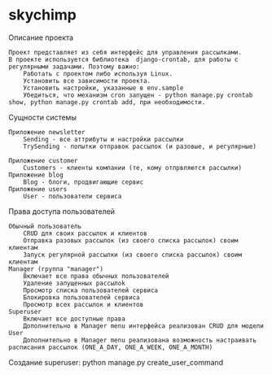 # skychimp
Описание проекта

    Проект представляет из себя интерфейс для управления рассылками.
    В проекте используется библиотека  django-crontab, для работы с регулярными задачами. Поэтому важно:
        Работать с проектом либо используя Linux.
        Установить все зависимости проекта.
        Установить настройки, указанные в env.sample
        Убедиться, что механизм cron запущен - python manage.py crontab show, python manage.py crontab add, при необходимости.

Сущности системы

    Приложение newsletter
        Sending - все аттрибуты и настройки рассылки
        TrySending - попытки отправок рассылок (и разовые, и регулярные)

    Приложение customer
        Customers - клиенты компании (те, кому отпрвляются рассылки)
    Приложение blog
        Blog - блоги, продвигающие сервис
    Приложение users
        User - пользователи сервиса

Права доступа пользователей

    Обычный пользователь
        CRUD для своих рассылок и клиентов
        Отправка разовых рассылок (из своего списка рассылок) своим клиентам
        Запуск регулярной рассылки (из своего списка рассылок) своим клиентам
    Manager (группа "manager") 
        Включает все права обычных пользователей
        Удаление запущенных рассылоk
        Просмотр списка пользователей сервиса
        Блокировка пользователей сервиса 
        Просмотр всех рассылок и клиентов
    Superuser
        Включает все доступные права
        Дополнительно в Manager menu интерфейса реализован CRUD для модели User
        Дополнительно в Manager menu реализована возможность настраивать расписания рассылок (ONE_A_DAY, ONE_A_WEEK, ONE_A_MONTH)

Создание superuser:
  python manage.py create_user_command

